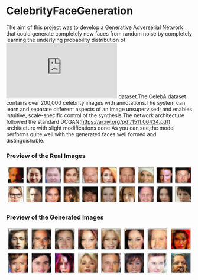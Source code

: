 # CelebrityFaceGeneration

The aim of this project was to develop a Generative Adverserial Network that could generate completely new faces from random noise by completely learning the underlying probability distribution of ![CelebA](http://mmlab.ie.cuhk.edu.hk/projects/CelebA.html) dataset.The CelebA dataset contains over 200,000 celebrity images with annotations.The system can learn and separate different aspects of an image unsupervised; and enables intuitive, scale-specific control of the synthesis.The network architecture followed the standard DCGAN(https://arxiv.org/pdf/1511.06434.pdf) architecture with slight modifications done.As you can see,the model performs quite well with the generated faces well formed and distinguishable.

### Preview of the Real Images
![Training Image](https://github.com/SoumyadeepJana/CelebrityFaceGeneration/blob/master/real.png)

### Preview of the Generated Images
![Training Image](https://github.com/SoumyadeepJana/CelebrityFaceGeneration/blob/master/generated.png)

